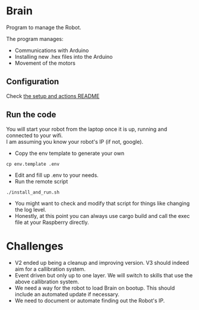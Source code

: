 # Brain

Program to manage the Robot.

The program manages: 
- Communications with Arduino
- Installing new .hex files into the Arduino
- Movement of the motors

## Configuration

Check [the setup and actions README](./SETUP_README.md)

## Run the code
You will start your robot from the laptop once it is up, running and connected to your wifi.  
I am assuming you know your robot's IP (if not, google).  
- Copy the env template to generate your own
```
cp env.template .env
```
- Edit and fill up .env to your needs.  
- Run the remote script
```
./install_and_run.sh
```
  - You might want to check and modify that script for things like changing the log level.
- Honestly, at this point you can always use cargo build and call the exec file at your Raspberry directly.

# Challenges
- V2 ended up being a cleanup and improving version. V3 should indeed aim for a callibration system.
- Event driven but only up to one layer. We will switch to skills that use the above callibration system.
- We need a way for the robot to load Brain on bootup. This should include an automated update if necessary.  
- We need to document or automate finding out the Robot's IP.

